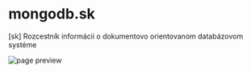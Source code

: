 mongodb.sk
==========
[sk] Rozcestník informácii o dokumentovo orientovanom databázovom systéme

![page preview](http://www.mongodb.sk/img/preview.png)
